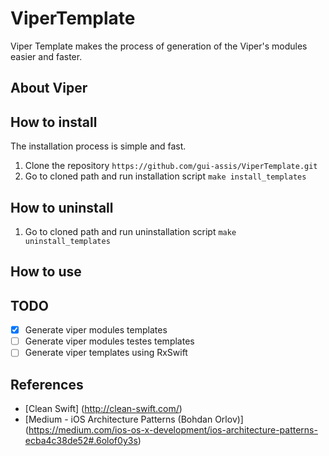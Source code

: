 # ViperTemplate
Viper Template makes the process of generation of the Viper's modules easier and faster.

## About Viper

## How to install
The installation process is simple and fast. 
1. Clone the repository
`https://github.com/gui-assis/ViperTemplate.git`
1. Go to cloned path and run installation script
`make install_templates`

## How to uninstall
1. Go to cloned path and run uninstallation script
`make uninstall_templates`

## How to use

## TODO
- [x] Generate viper modules templates
- [ ] Generate viper modules testes templates
- [ ] Generate viper templates using RxSwift

## References
 - [Clean Swift] (http://clean-swift.com/)
 - [Medium - iOS Architecture Patterns (Bohdan Orlov)] (https://medium.com/ios-os-x-development/ios-architecture-patterns-ecba4c38de52#.6olof0y3s)
